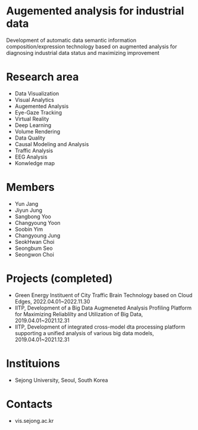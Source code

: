# Augemented analysis for industrial data
Development of automatic data semantic information composition/expression technology based on augmented analysis for diagnosing industrial data status and maximizing improvement

# Research area
- Data Visualization
- Visual Analytics
- Augemented Analysis
- Eye-Gaze Tracking
- Virtual Reality
- Deep Learning
- Volume Rendering
- Data Quality
- Causal Modeling and Analysis
- Traffic Analysis
- EEG Analysis
- Konwledge map

# Members
- Yun Jang
- Jiyun Jung
- Sangbong Yoo
- Changyoung Yoon
- Soobin Yim
- Changyoung Jung
- SeokHwan Choi
- Seongbum Seo
- Seongwon Choi


# Projects (completed)
- Green Energy Instituent of City Traffic Brain Technology based on Cloud Edges, 2022.04.01~2022.11.30
- IITP, Development of a Big Data Augmeneted Analysis Profiling Platform for Maximizing Reliablilty and Utilization of Big Data, 2019.04.01~2021.12.31
- IITP, Development of integrated cross-model dta processing platform supporting a unified analysis of various big data models, 2019.04.01~2021.12.31

# Instituions
- Sejong University, Seoul, South Korea

# Contacts
- vis.sejong.ac.kr
